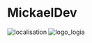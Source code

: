 # MickaelDev
![localisation](https://user-images.githubusercontent.com/96063818/145829727-7e07a39b-fc4a-49b8-ae2d-8673bc41ed63.png)
![logo_logia](https://user-images.githubusercontent.com/96063818/149463382-9c9322a3-dc4b-4083-b0a1-0eb173aa5d84.png)
